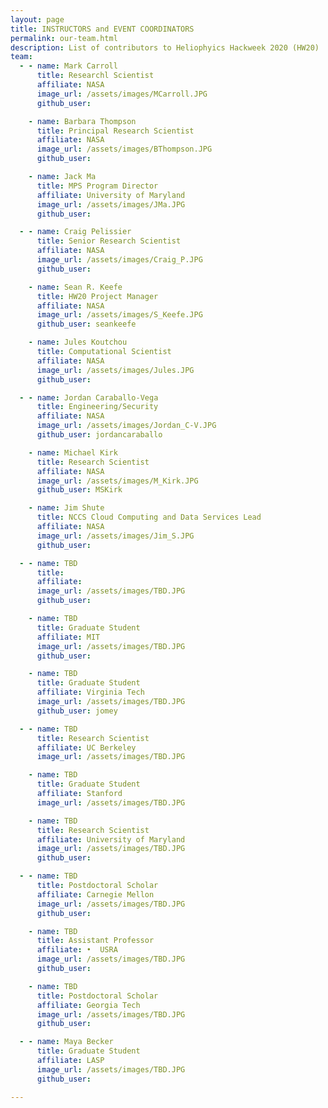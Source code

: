 ```yaml
---
layout: page
title: INSTRUCTORS and EVENT COORDINATORS
permalink: our-team.html
description: List of contributors to Heliophyics Hackweek 2020 (HW20)
team:
  - - name: Mark Carroll
      title: Researchl Scientist
      affiliate: NASA
      image_url: /assets/images/MCarroll.JPG
      github_user: 

    - name: Barbara Thompson
      title: Principal Research Scientist
      affiliate: NASA
      image_url: /assets/images/BThompson.JPG
      github_user: 

    - name: Jack Ma
      title: MPS Program Director
      affiliate: University of Maryland
      image_url: /assets/images/JMa.JPG
      github_user: 

  - - name: Craig Pelissier
      title: Senior Research Scientist
      affiliate: NASA
      image_url: /assets/images/Craig_P.JPG
      github_user: 

    - name: Sean R. Keefe
      title: HW20 Project Manager
      affiliate: NASA
      image_url: /assets/images/S_Keefe.JPG
      github_user: seankeefe

    - name: Jules Koutchou
      title: Computational Scientist
      affiliate: NASA
      image_url: /assets/images/Jules.JPG
      github_user: 

  - - name: Jordan Caraballo-Vega
      title: Engineering/Security
      affiliate: NASA
      image_url: /assets/images/Jordan_C-V.JPG
      github_user: jordancaraballo

    - name: Michael Kirk
      title: Research Scientist
      affiliate: NASA
      image_url: /assets/images/M_Kirk.JPG
      github_user: MSKirk

    - name: Jim Shute
      title: NCCS Cloud Computing and Data Services Lead
      affiliate: NASA
      image_url: /assets/images/Jim_S.JPG
      github_user: 

  - - name: TBD
      title: 
      affiliate: 
      image_url: /assets/images/TBD.JPG
      github_user: 

    - name: TBD
      title: Graduate Student 
      affiliate: MIT
      image_url: /assets/images/TBD.JPG
      github_user: 

    - name: TBD
      title: Graduate Student 
      affiliate: Virginia Tech
      image_url: /assets/images/TBD.JPG
      github_user: jomey

  - - name: TBD
      title: Research Scientist 
      affiliate: UC Berkeley  
      image_url: /assets/images/TBD.JPG

    - name: TBD
      title: Graduate Student 
      affiliate: Stanford 
      image_url: /assets/images/TBD.JPG

    - name: TBD 
      title: Research Scientist 
      affiliate: University of Maryland 
      image_url: /assets/images/TBD.JPG
      github_user: 

  - - name: TBD
      title: Postdoctoral Scholar
      affiliate: Carnegie Mellon
      image_url: /assets/images/TBD.JPG
      github_user: 

    - name: TBD
      title: Assistant Professor
      affiliate: •	USRA 
      image_url: /assets/images/TBD.JPG
      github_user:

    - name: TBD
      title: Postdoctoral Scholar
      affiliate: Georgia Tech
      image_url: /assets/images/TBD.JPG
      github_user: 

  - - name: Maya Becker
      title: Graduate Student
      affiliate: LASP
      image_url: /assets/images/TBD.JPG
      github_user: 

---
```

